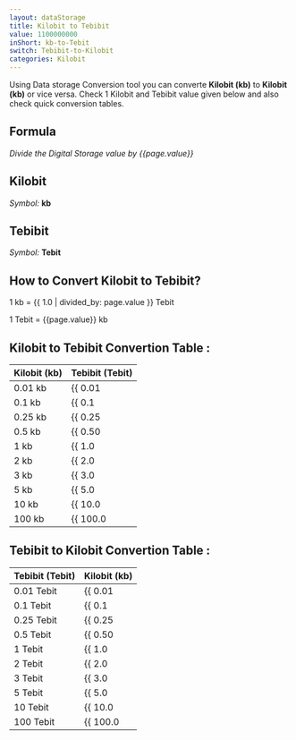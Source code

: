 ```yaml
---
layout: dataStorage
title: Kilobit to Tebibit
value: 1100000000
inShort: kb-to-Tebit
switch: Tebibit-to-Kilobit
categories: Kilobit
---
```


Using Data storage Conversion tool you can converte **Kilobit (kb)** to **Kilobit (kb)** or vice versa. Check 1 Kilobit and Tebibit value given below and also check quick conversion tables.

## Formula
*Divide the Digital Storage value by {{page.value}}*

## Kilobit
*Symbol:* **kb**

## Tebibit
*Symbol:* **Tebit**

## How to Convert Kilobit to Tebibit?

1 kb = {{ 1.0 | divided_by: page.value }} Tebit

1 Tebit = {{page.value}} kb


## Kilobit to Tebibit Convertion Table :

| Kilobit (kb) | Tebibit (Tebit) |
| ---- | ---- |
| 0.01 kb | {{ 0.01 | divided_by: page.value | round: 12 }} Tebit |
| 0.1 kb | {{ 0.1 | divided_by: page.value | round: 12 }} Tebit |
| 0.25 kb | {{ 0.25 | divided_by: page.value | round: 12 }} Tebit |
| 0.5 kb | {{ 0.50 | divided_by: page.value | round: 12 }} Tebit |
| 1 kb | {{ 1.0 | divided_by: page.value | round: 12 }} Tebit |
| 2 kb | {{ 2.0 | divided_by: page.value | round: 12 }} Tebit |
| 3 kb | {{ 3.0 | divided_by: page.value | round: 12 }} Tebit |
| 5 kb | {{ 5.0 | divided_by: page.value | round: 12 }} Tebit |
| 10 kb | {{ 10.0 | divided_by: page.value | round: 12 }} Tebit |
| 100 kb | {{ 100.0 | divided_by: page.value | round: 12 }} Tebit |

## Tebibit to Kilobit Convertion Table :

| Tebibit (Tebit) | Kilobit (kb) |
| ---- | ---- |
| 0.01 Tebit | {{ 0.01 | times: page.value | round: 12 }} kb |
| 0.1 Tebit | {{ 0.1 | times: page.value | round: 12 }} kb |
| 0.25 Tebit | {{ 0.25 | times: page.value | round: 12 }} kb |
| 0.5 Tebit | {{ 0.50 | times: page.value | round: 12 }} kb |
| 1 Tebit | {{ 1.0 | times: page.value | round: 12 }} kb |
| 2 Tebit | {{ 2.0 | times: page.value | round: 12 }} kb |
| 3 Tebit | {{ 3.0 | times: page.value | round: 12 }} kb |
| 5 Tebit | {{ 5.0 | times: page.value | round: 12 }} kb |
| 10 Tebit | {{ 10.0 | times: page.value | round: 12 }} kb |
| 100 Tebit | {{ 100.0 | times: page.value | round: 12 }} kb |


<script>
document.getElementById('selectInput')[2].selected = true
document.getElementById('selectOutput')[15].selected = true
</script>
